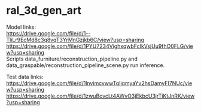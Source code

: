 # ral_3d_gen_art
Model links:   
https://drive.google.com/file/d/1--TliLr9EcMd8c3q8vqT3YrMnGzjkb6C/view?usp=sharing  
https://drive.google.com/file/d/1PYU7234VighxqwbFcIkVsjUu9fhO0FLG/view?usp=sharing  
Scripts data_furniture/reconstruction_pipeline.py and data_graspable/reconstruction_pipeline_scene.py run inference.

Test data links:  
https://drive.google.com/file/d/1lnvimcvwwTqIjqmyaYv2hsDamyFI7NUc/view?usp=sharing  
https://drive.google.com/file/d/1zwuBovcLt4AWvO3jEkbcU3jrTiKtJnRK/view?usp=sharing  
